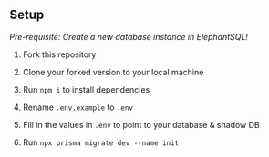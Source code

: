 ## Setup

*Pre-requisite: Create a new database instance in ElephantSQL!*

1. Fork this repository

2. Clone your forked version to your local machine

3. Run `npm i` to install dependencies

4. Rename `.env.example` to `.env`

5. Fill in the values in `.env` to point to your database & shadow DB

6. Run `npx prisma migrate dev --name init`

